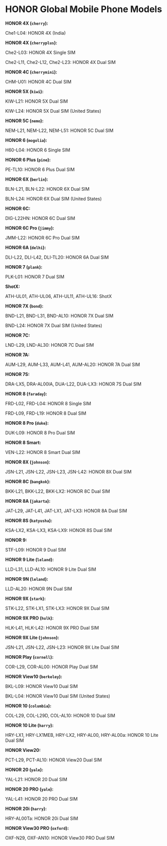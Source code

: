 # HONOR Global Mobile Phone Models

**HONOR 4X (`cherry`):**

Che1-L04: HONOR 4X (India)

**HONOR 4X (`cherryplus`):**

Che2-L03: HONOR 4X Single SIM

Che2-L11, Che2-L12, Che2-L23: HONOR 4X Dual SIM

**HONOR 4C (`cherrymini`):**

CHM-U01: HONOR 4C Dual SIM

**HONOR 5X (`kiwi`):**

KIW-L21: HONOR 5X Dual SIM

KIW-L24: HONOR 5X Dual SIM (United States)

**HONOR 5C (`nemo`):**

NEM-L21, NEM-L22, NEM-L51: HONOR 5C Dual SIM

**HONOR 6 (`mogolia`):**

H60-L04: HONOR 6 Single SIM

**HONOR 6 Plus (`pine`):**

PE-TL10: HONOR 6 Plus Dual SIM

**HONOR 6X (`berlin`):**

BLN-L21, BLN-L22: HONOR 6X Dual SIM

BLN-L24: HONOR 6X Dual SIM (United States)

**HONOR 6C:**

DIG-L22HN: HONOR 6C Dual SIM

**HONOR 6C Pro (`jimmy`):**

JMM-L22: HONOR 6C Pro Dual SIM

**HONOR 6A (`delhi`):**

DLI-L22, DLI-L42, DLI-TL20: HONOR 6A Dual SIM

**HONOR 7 (`plank`):**

PLK-L01: HONOR 7 Dual SIM

**ShotX:**

ATH-UL01, ATH-UL06, ATH-UL11, ATH-UL16: ShotX

**HONOR 7X (`bond`):**

BND-L21, BND-L31, BND-AL10: HONOR 7X Dual SIM

BND-L24: HONOR 7X Dual SIM (United States)

**HONOR 7C:**

LND-L29, LND-AL30: HONOR 7C Dual SIM

**HONOR 7A:**

AUM-L29, AUM-L33, AUM-L41, AUM-AL20: HONOR 7A Dual SIM

**HONOR 7S:**

DRA-LX5, DRA-AL00IA, DUA-L22, DUA-LX3: HONOR 7S Dual SIM

**HONOR 8 (`faraday`):**

FRD-L02, FRD-L04: HONOR 8 Single SIM

FRD-L09, FRD-L19: HONOR 8 Dual SIM

**HONOR 8 Pro (`duke`):**

DUK-L09: HONOR 8 Pro Dual SIM

**HONOR 8 Smart:**

VEN-L22: HONOR 8 Smart Dual SIM

**HONOR 8X (`johnson`):**

JSN-L21, JSN-L22, JSN-L23, JSN-L42: HONOR 8X Dual SIM

**HONOR 8C (`bangkok`):**

BKK-L21, BKK-L22, BKK-LX2: HONOR 8C Dual SIM

**HONOR 8A (`jakarta`):**

JAT-L29, JAT-L41, JAT-LX1, JAT-LX3: HONOR 8A Dual SIM

**HONOR 8S (`katyusha`):**

KSA-LX2, KSA-LX3, KSA-LX9: HONOR 8S Dual SIM

**HONOR 9:**

STF-L09: HONOR 9 Dual SIM

**HONOR 9 Lite (`leland`):**

LLD-L31, LLD-AL10: HONOR 9 Lite Dual SIM

**HONOR 9N (`leland`):**

LLD-AL20: HONOR 9N Dual SIM

**HONOR 9X (`stark`):**

STK-L22, STK-LX1, STK-LX3: HONOR 9X Dual SIM

**HONOR 9X PRO (`hulk`):**

HLK-L41, HLK-L42: HONOR 9X PRO Dual SIM

**HONOR 9X Lite (`johnson`):**

JSN-L21, JSN-L22, JSN-L23: HONOR 9X Lite Dual SIM

**HONOR Play (`cornell`):**

COR-L29, COR-AL00: HONOR Play Dual SIM

**HONOR View10 (`berkeley`):**

BKL-L09: HONOR View10 Dual SIM

BKL-L04: HONOR View10 Dual SIM (United States)

**HONOR 10 (`columbia`):**

COL-L29, COL-L29D, COL-AL10: HONOR 10 Dual SIM

**HONOR 10 Lite (`harry`):**

HRY-LX1, HRY-LX1MEB, HRY-LX2, HRY-AL00, HRY-AL00a: HONOR 10 Lite Dual SIM

**HONOR View20:**

PCT-L29, PCT-AL10: HONOR View20 Dual SIM

**HONOR 20 (`yale`):**

YAL-L21: HONOR 20 Dual SIM

**HONOR 20 PRO (`yale`):**

YAL-L41: HONOR 20 PRO Dual SIM

**HONOR 20i (`harry`):**

HRY-AL00Ta: HONOR 20i Dual SIM

**HONOR View30 PRO (`oxford`):**

OXF-N29, OXF-AN10: HONOR View30 PRO Dual SIM
